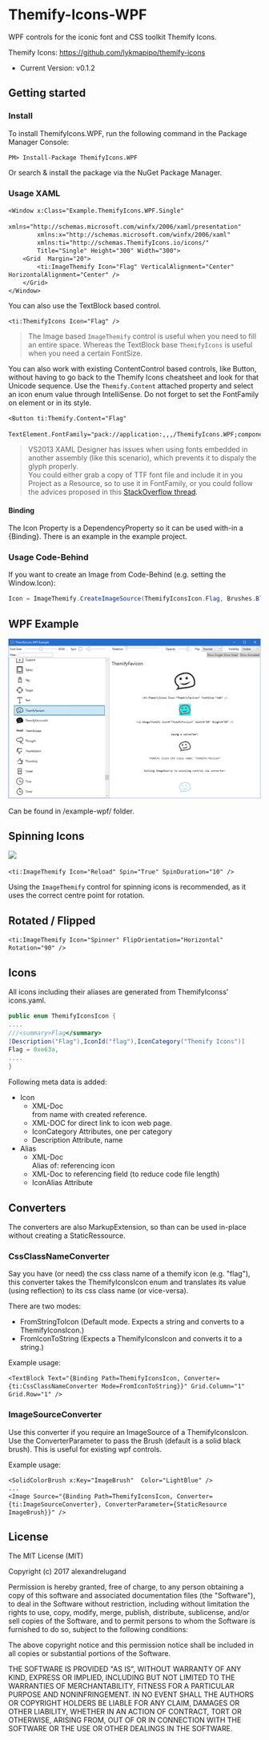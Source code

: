 # Themify-Icons-WPF

WPF controls for the iconic font and CSS toolkit Themify Icons.

Themify Icons: https://github.com/lykmapipo/themify-icons
- Current Version: v0.1.2

## Getting started

### Install

To install ThemifyIcons.WPF, run the following command in the Package Manager Console:
```
PM> Install-Package ThemifyIcons.WPF
```

Or search & install the package via the NuGet Package Manager.


### Usage XAML

```
<Window x:Class="Example.ThemifyIcons.WPF.Single"
        xmlns="http://schemas.microsoft.com/winfx/2006/xaml/presentation"
        xmlns:x="http://schemas.microsoft.com/winfx/2006/xaml"
        xmlns:ti="http://schemas.ThemifyIcons.io/icons/"
        Title="Single" Height="300" Width="300">
    <Grid  Margin="20">
        <ti:ImageThemify Icon="Flag" VerticalAlignment="Center" HorizontalAlignment="Center" />
    </Grid>
</Window>
```

You can also use the TextBlock based control.
```
<ti:ThemifyIcons Icon="Flag" />
```

> The Image based `ImageThemify` control is useful when you need to fill an entire space. Whereas the TextBlock base `ThemifyIcons` is useful when you need a certain FontSize. 

You can also work with existing ContentControl based controls, like Button, without having to go back to the Themify Icons cheatsheet and look for that Unicode sequence. Use the `Themify.Content` attached property and select an icon enum value through IntelliSense. Do not forget to set the FontFamily on element or in its style.  

```xaml
<Button ti:Themify.Content="Flag" 
        TextElement.FontFamily="pack://application:,,,/ThemifyIcons.WPF;component/#Themify"/>
```

> VS2013 XAML Designer has issues when using fonts embedded in another assembly (like this scenario), which prevents it to dispaly the glyph properly.  
You could either grab a copy of TTF font file and include it in you Project as a Resource, so to use it in FontFamily, or you could follow the advices proposed in this [StackOverflow thread](http://stackoverflow.com/questions/29615572/visual-studio-designer-isnt-displaying-embedded-font/29636373#29636373). 

#### Binding

The Icon Property is a DependencyProperty so it can be used with-in a {Binding}. There is an example in the example project.


### Usage Code-Behind

If you want to create an Image from Code-Behind (e.g. setting the Window.Icon):

```C#
Icon = ImageThemify.CreateImageSource(ThemifyIconsIcon.Flag, Brushes.Black);
```

## WPF Example

![alt text](/doc/screen-example.png "Example")

Can be found in /example-wpf/ folder.

## Spinning Icons

![](http://i.stack.imgur.com/1w1cC.gif)

```
<ti:ImageThemify Icon="Reload" Spin="True" SpinDuration="10" />
```

Using the `ImageThemify` control for spinning icons is recommended, as it uses the correct centre point for rotation.

## Rotated / Flipped
```
<ti:ImageThemify Icon="Spinner" FlipOrientation="Horizontal" Rotation="90" />
```
## Icons

All icons including their aliases are generated from ThemifyIconss' icons.yaml. 

```C#
public enum ThemifyIconsIcon {
....
///<summary>Flag</summary>
[Description("Flag"),IconId("flag"),IconCategory("Themify Icons")]
Flag = 0xe63a,
....
}
```

Following meta data is added:
* Icon
	* XML-Doc <summary> from name with created reference.
	* XML-DOC <see /> for direct link to icon web page.
	* IconCategory Attributes, one per category
	* Description Attribute, name
* Alias
	* XML-Doc <summary> Alias of: referencing icon
	* XML-Doc <see /> to referencing field (to reduce code file length)
	* IconAlias Attribute
	
## Converters

The converters are also MarkupExtension, so than can be used in-place without creating a StaticRessource.

### CssClassNameConverter

Say you have (or need) the css class name of a themify icon (e.g. "flag"), this converter takes the ThemifyIconsIcon enum and translates its value (using reflection) to its css class name (or vice-versa).

There are two modes:
* FromStringToIcon (Default mode. Expects a string and converts to a ThemifyIconsIcon.)
* FromIconToString (Expects a ThemifyIconsIcon and converts it to a string.)

Example usage:
```
<TextBlock Text="{Binding Path=ThemifyIconsIcon, Converter={ti:CssClassNameConverter Mode=FromIconToString}}" Grid.Column="1" Grid.Row="1" />
```

### ImageSourceConverter

Use this converter if you require an ImageSource of a ThemifyIconsIcon. Use the ConverterParameter to pass the Brush (default is a solid black brush). This is useful for existing wpf controls.

Example usage:
```
<SolidColorBrush x:Key="ImageBrush"  Color="LightBlue" />
...
<Image Source="{Binding Path=ThemifyIconsIcon, Converter={ti:ImageSourceConverter}, ConverterParameter={StaticResource ImageBrush}}" />
```	
## License

The MIT License (MIT)

Copyright (c) 2017 alexandrelugand

Permission is hereby granted, free of charge, to any person obtaining a copy
of this software and associated documentation files (the "Software"), to deal
in the Software without restriction, including without limitation the rights
to use, copy, modify, merge, publish, distribute, sublicense, and/or sell
copies of the Software, and to permit persons to whom the Software is
furnished to do so, subject to the following conditions:

The above copyright notice and this permission notice shall be included in all
copies or substantial portions of the Software.

THE SOFTWARE IS PROVIDED "AS IS", WITHOUT WARRANTY OF ANY KIND, EXPRESS OR
IMPLIED, INCLUDING BUT NOT LIMITED TO THE WARRANTIES OF MERCHANTABILITY,
FITNESS FOR A PARTICULAR PURPOSE AND NONINFRINGEMENT. IN NO EVENT SHALL THE
AUTHORS OR COPYRIGHT HOLDERS BE LIABLE FOR ANY CLAIM, DAMAGES OR OTHER
LIABILITY, WHETHER IN AN ACTION OF CONTRACT, TORT OR OTHERWISE, ARISING FROM,
OUT OF OR IN CONNECTION WITH THE SOFTWARE OR THE USE OR OTHER DEALINGS IN THE
SOFTWARE.

